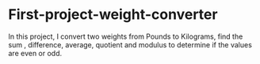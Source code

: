 # First-project-weight-converter
In this project, I convert two weights from Pounds to Kilograms, find the sum , difference, average, quotient and modulus to determine if the values are even or odd.
